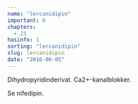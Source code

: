 ```yaml
---
name: "lercanidipin"
important: 0
chapters:  
  - 23
hasinfo: 1
sorting: "lercanidipin"
slug: lercanidipin
date: "2016-06-05"
---
```


Dihydropyridinderivat. Ca2+-kanalblokker.

Se nifedipin.
